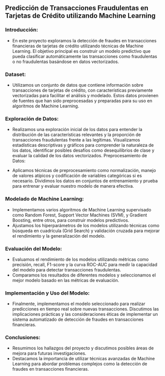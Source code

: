 ## Predicción de Transacciones Fraudulentas en Tarjetas de Crédito utilizando Machine Learning

### Introducción:
- En este proyecto exploramos la detección de fraudes en transacciones financieras de tarjetas de crédito utilizando técnicas de Machine Learning. El objetivo principal es construir un modelo predictivo que pueda clasificar automáticamente las transacciones como fraudulentas o no fraudulentas basándose en datos vectorizados.

### Dataset:
- Utilizamos un conjunto de datos que contiene información sobre transacciones de tarjetas de crédito, con características previamente vectorizadas para facilitar el análisis y modelado. Estos datos provienen de fuentes que han sido preprocesadas y preparadas para su uso en algoritmos de Machine Learning.

### Exploración de Datos:

- Realizamos una exploración inicial de los datos para entender la distribución de las características relevantes y la proporción de transacciones fraudulentas frente a las legítimas.
Visualizamos estadísticas descriptivas y gráficos para comprender la naturaleza de los datos, identificar posibles desafíos como desequilibrios de clase y evaluar la calidad de los datos vectorizados.
Preprocesamiento de Datos:

- Aplicamos técnicas de preprocesamiento como normalización, manejo de valores atípicos y codificación de variables categóricas si es necesario.
Dividimos los datos en conjuntos de entrenamiento y prueba para entrenar y evaluar nuestro modelo de manera efectiva.

### Modelado de Machine Learning:

- Implementamos varios algoritmos de Machine Learning supervisado como Random Forest, Support Vector Machines (SVM), y Gradient Boosting, entre otros, para construir modelos predictivos.
- Ajustamos los hiperparámetros de los modelos utilizando técnicas como búsqueda en cuadrícula (Grid Search) y validación cruzada para mejorar el rendimiento y la generalización del modelo.

### Evaluación del Modelo:

- Evaluamos el rendimiento de los modelos utilizando métricas como precisión, recall, F1-score y la curva ROC-AUC para medir la capacidad del modelo para detectar transacciones fraudulentas.
- Comparamos los resultados de diferentes modelos y seleccionamos el mejor modelo basado en las métricas de evaluación.

### Implementación y Uso del Modelo:

- Finalmente, implementamos el modelo seleccionado para realizar predicciones en tiempo real sobre nuevas transacciones.
Discutimos las implicaciones prácticas y las consideraciones éticas de implementar un sistema automatizado de detección de fraudes en transacciones financieras.

### Conclusiones:

- Resumimos los hallazgos del proyecto y discutimos posibles áreas de mejora para futuras investigaciones.
- Destacamos la importancia de utilizar técnicas avanzadas de Machine Learning para abordar problemas complejos como la detección de fraudes en transacciones financieras.